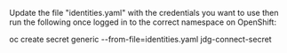 Update the file "identities.yaml" with the credentials you want to use then run the following once logged in to the correct namespace on OpenShift:

oc create secret generic --from-file=identities.yaml jdg-connect-secret
